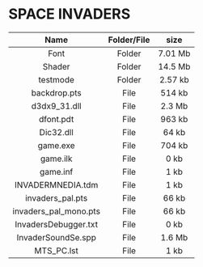 # SPACE INVADERS

| Name | Folder/File | size |
| :-------: | :------: | :------: |
| Font| Folder | 7.01 Mb |
| Shader | Folder | 14.5 Mb |
| testmode   |  Folder | 2.57 kb |
| backdrop.pts   | File | 514 kb |
| d3dx9_31.dll | File | 2.3 Mb |
| dfont.pdt   | File | 963 kb |
| Dic32.dll | File | 64 kb |
| game.exe   | File | 704 kb |
| game.ilk | File | 0 kb |
| game.inf   | File | 1 kb |
| INVADERMNEDIA.tdm | File | 1 kb |
| invaders_pal.pts   | File | 66 kb |
| invaders_pal_mono.pts   | File | 66 kb |
| InvadersDebugger.txt | File | 0 kb |
| InvaderSoundSe.spp   | File | 1.6 Mb |
| MTS_PC.lst   | File | 1 kb |


